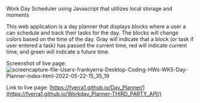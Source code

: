 Work Day Scheduler using Javascript that utilizes local storage and moments

This web application is a day planner that displays blocks where a user a can schedule and track their tasks for the day. The blocks will change colors based on the time of the day. Gray will indicate that a block (or task if user entered a task) has passed the current time, red will indicate current time, and green will indicate a future time.

Screenshot of live page:
![screencapture-file-Users-frankyerra-Desktop-Coding-HWs-WK5-Day-Planner-index-html-2022-05-22-15_35_19](https://user-images.githubusercontent.com/101071513/169719496-834c221f-5102-48b6-85f3-a40da77a3d39.png)


Link to live page:
[https://fyerra1.github.io/Day_Planner/](https://fyerra1.github.io/Workday_Planner-THIRD_PARTY_API/)
